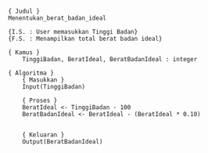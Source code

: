     { Judul }
    Menentukan_berat_badan_ideal

	{I.S. : User memasukkan Tinggi Badan}
	{F.S. : Menampilkan total berat badan ideal}

	{ Kamus }
		TinggiBadan, BeratIdeal, BeratBadanIdeal : integer

	{ Algoritma }
		{ Masukkan }
		Input(TinggiBadan)

		{ Proses } 
		BeratIdeal <- TinggiBadan - 100
		BeratBadanIdeal <- BeratIdeal - (BeratIdeal * 0.10)
		

		{ Keluaran }
		Output(BeratBadanIdeal)